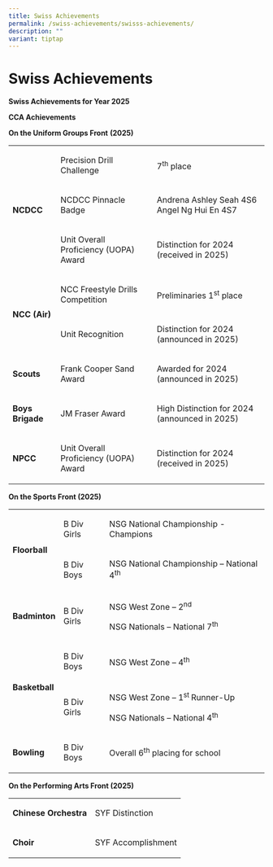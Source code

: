 ```yaml
---
title: Swiss Achievements
permalink: /swiss-achievements/swisss-achievements/
description: ""
variant: tiptap
---
```

<h1><strong>Swiss Achievements</strong></h1>
<p><strong>Swiss Achievements for Year 2025</strong>
</p>
<p><strong>CCA Achievements</strong>
</p>
<p><strong>On the Uniform Groups Front</strong>&nbsp;<strong>(2025)</strong>
</p>
<table style="minWidth: 75px">
<colgroup>
<col>
<col>
<col>
</colgroup>
<tbody>
<tr>
<td rowspan="3" colspan="1">
<p><strong>NCDCC</strong>
</p>
</td>
<td rowspan="1" colspan="1">
<p>Precision Drill Challenge</p>
</td>
<td rowspan="1" colspan="1">
<p>7<sup>th</sup> place</p>
</td>
</tr>
<tr>
<td rowspan="1" colspan="1">
<p>NCDCC Pinnacle Badge</p>
</td>
<td rowspan="1" colspan="1">
<p>Andrena Ashley Seah 4S6
<br>Angel Ng Hui En 4S7</p>
</td>
</tr>
<tr>
<td rowspan="1" colspan="1">
<p>Unit Overall Proficiency (UOPA) Award</p>
</td>
<td rowspan="1" colspan="1">
<p>Distinction for 2024
<br>(received in 2025)</p>
</td>
</tr>
<tr>
<td rowspan="2" colspan="1">
<p><strong>NCC (Air)</strong>
</p>
</td>
<td rowspan="1" colspan="1">
<p>NCC Freestyle Drills Competition</p>
</td>
<td rowspan="1" colspan="1">
<p>Preliminaries 1<sup>st</sup> place</p>
</td>
</tr>
<tr>
<td rowspan="1" colspan="1">
<p>Unit Recognition</p>
</td>
<td rowspan="1" colspan="1">
<p>Distinction for 2024
<br>(announced in 2025)</p>
</td>
</tr>
<tr>
<td rowspan="1" colspan="1">
<p><strong>Scouts</strong>
</p>
</td>
<td rowspan="1" colspan="1">
<p>Frank Cooper Sand Award</p>
</td>
<td rowspan="1" colspan="1">
<p>Awarded for 2024
<br>(announced in 2025)</p>
</td>
</tr>
<tr>
<td rowspan="1" colspan="1">
<p><strong>Boys Brigade</strong>
</p>
</td>
<td rowspan="1" colspan="1">
<p>JM Fraser Award</p>
</td>
<td rowspan="1" colspan="1">
<p>High Distinction for 2024 (announced in 2025)</p>
</td>
</tr>
<tr>
<td rowspan="1" colspan="1">
<p><strong>NPCC</strong>
</p>
</td>
<td rowspan="1" colspan="1">
<p>Unit Overall Proficiency (UOPA) Award</p>
</td>
<td rowspan="1" colspan="1">
<p>Distinction for 2024
<br>(received in 2025)</p>
</td>
</tr>
</tbody>
</table>
<p><strong>On the Sports Front (2025)</strong>
</p>
<table style="minWidth: 75px">
<colgroup>
<col>
<col>
<col>
</colgroup>
<tbody>
<tr>
<td rowspan="2" colspan="1">
<p><strong>Floorball</strong>
</p>
</td>
<td rowspan="1" colspan="1">
<p>B Div Girls</p>
</td>
<td rowspan="1" colspan="1">
<p>NSG National Championship - Champions</p>
</td>
</tr>
<tr>
<td rowspan="1" colspan="1">
<p>B Div Boys</p>
</td>
<td rowspan="1" colspan="1">
<p>NSG National Championship – National 4<sup>th</sup> &nbsp;&nbsp;</p>
</td>
</tr>
<tr>
<td rowspan="1" colspan="1">
<p><strong>Badminton</strong>
</p>
</td>
<td rowspan="1" colspan="1">
<p>B Div Girls</p>
</td>
<td rowspan="1" colspan="1">
<p>NSG West Zone – 2<sup>nd</sup> &nbsp;&nbsp;</p>
<p>NSG Nationals – National 7<sup>th</sup>
</p>
</td>
</tr>
<tr>
<td rowspan="2" colspan="1">
<p><strong>Basketball</strong>
</p>
</td>
<td rowspan="1" colspan="1">
<p>B Div Boys</p>
</td>
<td rowspan="1" colspan="1">
<p>NSG West Zone – 4<sup>th</sup>
</p>
</td>
</tr>
<tr>
<td rowspan="1" colspan="1">
<p>B Div Girls</p>
</td>
<td rowspan="1" colspan="1">
<p>NSG West Zone – 1<sup>st </sup>Runner-Up</p>
<p>NSG Nationals – National 4<sup>th</sup> &nbsp;</p>
</td>
</tr>
<tr>
<td rowspan="1" colspan="1">
<p><strong>Bowling</strong>
</p>
</td>
<td rowspan="1" colspan="1">
<p>B Div Boys</p>
</td>
<td rowspan="1" colspan="1">
<p>Overall 6<sup>th</sup> placing for school</p>
</td>
</tr>
</tbody>
</table>
<p><strong>On the Performing Arts Front (2025)</strong>
</p>
<table style="minWidth: 50px">
<colgroup>
<col>
<col>
</colgroup>
<tbody>
<tr>
<td rowspan="1" colspan="1">
<p><strong>Chinese Orchestra</strong>
</p>
</td>
<td rowspan="1" colspan="1">
<p>SYF Distinction</p>
</td>
</tr>
<tr>
<td rowspan="1" colspan="1">
<p><strong>Choir</strong>
</p>
</td>
<td rowspan="1" colspan="1">
<p>SYF Accomplishment</p>
</td>
</tr>
</tbody>
</table>
<p></p>